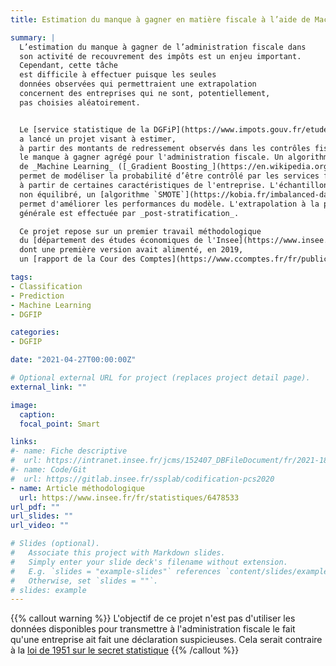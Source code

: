 ```yaml
---
title: Estimation du manque à gagner en matière fiscale à l’aide de Machine Learning

summary: |
  L’estimation du manque à gagner de l’administration fiscale dans
  son activité de recouvrement des impôts est un enjeu important.
  Cependant, cette tâche 
  est difficile à effectuer puisque les seules
  données observées qui permettraient une extrapolation
  concernent des entreprises qui ne sont, potentiellement,
  pas choisies aléatoirement. 


  Le [service statistique de la DGFiP](https://www.impots.gouv.fr/etudes-et-statistiques)
  a lancé un projet visant à estimer,
  à partir des montants de redressement observés dans les contrôles fiscaux,
  le manque à gagner agrégé pour l'administration fiscale. Un algorithme
  de _Machine Learning_ ([_Gradient Boosting_](https://en.wikipedia.org/wiki/Gradient_boosting))
  permet de modéliser la probabilité d’être contrôlé par les services fiscaux
  à partir de certaines caractéristiques de l'entreprise. L'échantillon étant
  non équilibré, un [algorithme `SMOTE`](https://kobia.fr/imbalanced-data-smote/)
  permet d'améliorer les performances du modèle. L'extrapolation à la population
  générale est effectuée par _post-stratification_. 

  Ce projet repose sur un premier travail méthodologique
  du [département des études économiques de l'Insee](https://www.insee.fr/fr/statistiques/6478533)
  dont une première version avait alimenté, en 2019, 
  un [rapport de la Cour des Comptes](https://www.ccomptes.fr/fr/publications/la-fraude-aux-prelevements-obligatoires) sur le sujet

tags:
- Classification
- Prediction
- Machine Learning
- DGFIP

categories:
- DGFIP

date: "2021-04-27T00:00:00Z"

# Optional external URL for project (replaces project detail page).
external_link: ""

image:
  caption: 
  focal_point: Smart

links:
#- name: Fiche descriptive
#  url: https://intranet.insee.fr/jcms/152407_DBFileDocument/fr/2021-18494-dg75-l401
#- name: Code/Git
#  url: https://gitlab.insee.fr/ssplab/codification-pcs2020
- name: Article méthodologique
  url: https://www.insee.fr/fr/statistiques/6478533
url_pdf: ""
url_slides: ""
url_video: ""

# Slides (optional).
#   Associate this project with Markdown slides.
#   Simply enter your slide deck's filename without extension.
#   E.g. `slides = "example-slides"` references `content/slides/example-slides.md`.
#   Otherwise, set `slides = ""`.
# slides: example
---
```


{{% callout warning %}}
L'objectif de ce projet n'est pas d'utiliser les données disponibles
pour transmettre à l'administration fiscale
le fait qu'une entreprise ait fait
une déclaration suspicieuses. Cela serait contraire
à la [loi de 1951 sur le secret statistique](https://www.insee.fr/fr/information/1300624)
{{% /callout %}}
